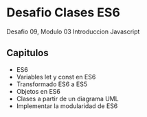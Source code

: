 # **Desafio Clases ES6**
Desafio 09, Modulo 03 Introduccion Javascript

## **Capitulos**
* ES6
* Variables let y const en ES6
* Transformado ES6 a ES5
* Objetos en ES6
* Clases a partir de un diagrama UML
* Implementar la modularidad de ES6